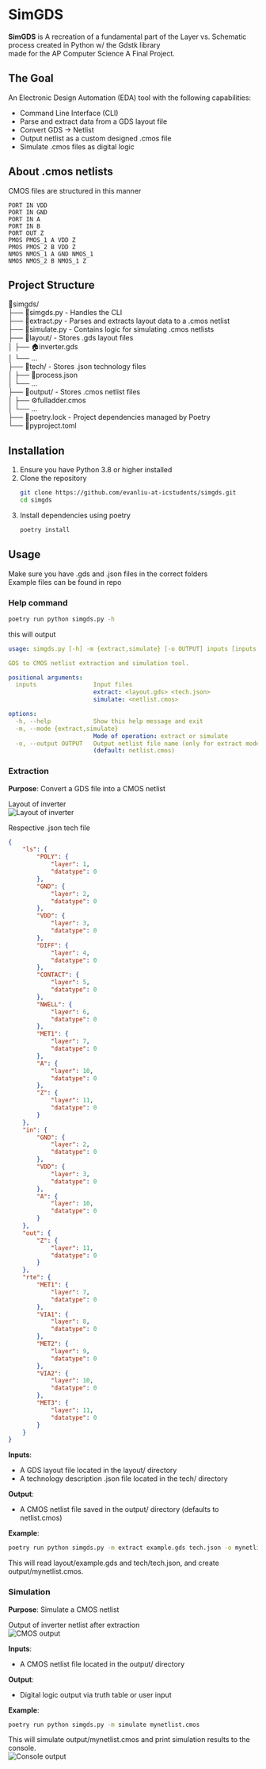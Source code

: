 # SimGDS
**SimGDS** is A recreation of a fundamental part of the Layer vs. Schematic process created in Python w/ the Gdstk library  
made for the AP Computer Science A Final Project.

## The Goal
An Electronic Design Automation (EDA) tool with the following capabilities:
- Command Line Interface (CLI)
- Parse and extract data from a GDS layout file
- Convert GDS -> Netlist
- Output netlist as a custom designed .cmos file
- Simulate .cmos files as digital logic

## About .cmos netlists
CMOS files are structured in this manner
```cmos
PORT IN VDD
PORT IN GND
PORT IN A
PORT IN B
PORT OUT Z
PMOS PMOS_1 A VDD Z
PMOS PMOS_2 B VDD Z
NMOS NMOS_1 A GND NMOS_1
NMOS NMOS_2 B NMOS_1 Z
```

## Project Structure
📁simgds/  
├── 🐍simgds.py - Handles the CLI  
├── 🐍extract.py - Parses and extracts layout data to a .cmos netlist  
├── 🐍simulate.py - Contains logic for simulating .cmos netlists  
├── 📁layout/  - Stores .gds layout files  
│   ├── 🏠inverter.gds  
│   └── ...  
├── 📁tech/ - Stores .json technology files  
│   ├── 🧪process.json  
│   └── ...  
├── 📁output/ - Stores .cmos netlist files  
│   ├── ⚙fulladder.cmos  
│   └── ...  
├── 🧾poetry.lock - Project dependencies managed by Poetry  
└── 🧾pyproject.toml   

## Installation
1. Ensure you have Python 3.8 or higher installed
2. Clone the repository
   ```bash
   git clone https://github.com/evanliu-at-icstudents/simgds.git
   cd simgds
   ```
3. Install dependencies using poetry
   ```bash
   poetry install
   ```
   
## Usage
Make sure you have .gds and .json files in the correct folders  
Example files can be found in repo

### Help command
```bash
poetry run python simgds.py -h
```
this will output
```yaml
usage: simgds.py [-h] -m {extract,simulate} [-o OUTPUT] inputs [inputs ...]

GDS to CMOS netlist extraction and simulation tool.

positional arguments:
  inputs                Input files
                        extract: <layout.gds> <tech.json>
                        simulate: <netlist.cmos>

options:
  -h, --help            Show this help message and exit
  -m, --mode {extract,simulate}
                        Mode of operation: extract or simulate
  -o, --output OUTPUT   Output netlist file name (only for extract mode)
                        (default: netlist.cmos)
```

### Extraction  
**Purpose**: Convert a GDS file into a CMOS netlist  
  
Layout of inverter  
![Layout of inverter](Screenshots/layout.png)   
  
Respective .json tech file  
```json
{
	"ls": {
		"POLY": {
			"layer": 1,
			"datatype": 0
		},
		"GND": {
			"layer": 2,
			"datatype": 0
		},
		"VDD": {
			"layer": 3,
			"datatype": 0
		},
		"DIFF": {
			"layer": 4,
			"datatype": 0
		},
		"CONTACT": {
			"layer": 5,
			"datatype": 0
		},
		"NWELL": {
			"layer": 6,
			"datatype": 0
		},
		"MET1": {
			"layer": 7,
			"datatype": 0
		},
		"A": {
			"layer": 10,
			"datatype": 0
		},
		"Z": {
			"layer": 11,
			"datatype": 0
		}
	},
	"in": {
		"GND": {
			"layer": 2,
			"datatype": 0
		},
		"VDD": {
			"layer": 3,
			"datatype": 0
		},
		"A": {
			"layer": 10,
			"datatype": 0
		}
	},
	"out": {
		"Z": {
			"layer": 11,
			"datatype": 0
		}
	},
	"rte": {
		"MET1": {
			"layer": 7,
			"datatype": 0
		},
		"VIA1": {
			"layer": 8,
			"datatype": 0
		},
		"MET2": {
			"layer": 9,
			"datatype": 0
		},
		"VIA2": {
			"layer": 10,
			"datatype": 0
		},
		"MET3": {
			"layer": 11,
			"datatype": 0
		}
	}
}
```  
  
**Inputs**:
- A GDS layout file located in the layout/ directory
- A technology description .json file located in the tech/ directory

**Output**:
- A CMOS netlist file saved in the output/ directory (defaults to netlist.cmos)

**Example**:
```bash
poetry run python simgds.py -m extract example.gds tech.json -o mynetlist.cmos
```
This will read layout/example.gds and tech/tech.json, and create output/mynetlist.cmos.

### Simulation
**Purpose**: Simulate a CMOS netlist  
  
Output of inverter netlist after extraction  
![CMOS output](Screenshots/netlist.png)   
  
**Inputs**:
- A CMOS netlist file located in the output/ directory

**Output**:
- Digital logic output via truth table or user input

**Example**:
```bash
poetry run python simgds.py -m simulate mynetlist.cmos
```
This will simulate output/mynetlist.cmos and print simulation results to the console.  
![Console output](Screenshots/output.png)   

